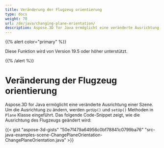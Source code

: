 ```yaml
---
title: Veränderung der Flugzeug orientierung
type: docs
weight: 70
url: /de/java/changing-plane-orientation/
description: Aspose.3D for Java ermöglicht eine veränderte Ausrichtung einer Szene. Um die Ausrichtung zu ändern, werden die Methoden getUp() und setUp() in die Flugzeug klasse eingeführt.
---
```

{{% alert color="primary" %}} 

Diese Funktion wird von Version 19.5 oder höher unterstützt.

{{% /alert %}} 
#  **Veränderung der Flugzeug orientierung**
Aspose.3D for Java ermöglicht eine veränderte Ausrichtung einer Szene. Um die Ausrichtung zu ändern, werden `getUp()` und `setUp()` Methoden in `Plane` Klasse eingeführt. Das folgende Code-Snippet zeigt, wie die Ausrichtung des Flugzeugs geändert wird:

{{< gist "aspose-3d-gists" "50e7f479a64956c0bf78841c0799ba76" "src-java-examples-scene-ChangePlaneOrientation-ChangePlaneOrientation.java" >}}
